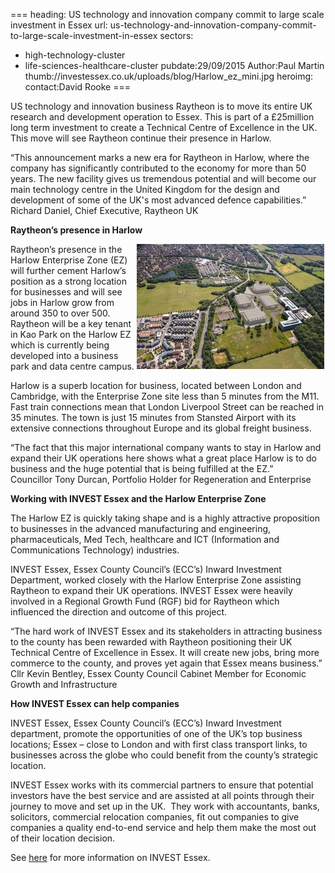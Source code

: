 ===
heading: US technology and innovation company commit to large scale investment in Essex
url: us-technology-and-innovation-company-commit-to-large-scale-investment-in-essex
sectors:
  - high-technology-cluster
  - life-sciences-healthcare-cluster 
pubdate:29/09/2015
Author:Paul Martin
thumb://investessex.co.uk/uploads/blog/Harlow_ez_mini.jpg
heroimg:
contact:David Rooke
===
<p>US technology and innovation business Raytheon is to move its entire UK research and development operation to Essex. This is part of a £25million long term investment to create a Technical Centre of Excellence in the UK. This move will see Raytheon continue their presence in Harlow.</p><p>“This announcement marks a new era for Raytheon in Harlow, where the company has significantly contributed to the economy for more than 50 years. The new facility gives us tremendous potential and will become our main technology centre in the United Kingdom for the design and development of some of the UK's most advanced defence capabilities.”<br/>Richard Daniel, Chief Executive, Raytheon UK</p><p><strong>Raytheon’s presence in Harlow</strong></p><p><img alt='Raytheon moves entire UK research &amp; development dept to Harlow Enterprise Zone' src='../uploads/blog/Harlow_ez_300.jpg' style='float:right; height:200px; margin-left:2px; margin-right:2px; width:300px'/>Raytheon’s presence in the Harlow Enterprise Zone (EZ) will further cement Harlow’s position as a strong location for businesses and will see jobs in Harlow grow from around 350 to over 500. Raytheon will be a key tenant in Kao Park on the Harlow EZ which is currently being developed into a business park and data centre campus.</p><p>Harlow is a superb location for business, located between London and Cambridge, with the Enterprise Zone site less than 5 minutes from the M11. Fast train connections mean that London Liverpool Street can be reached in 35 minutes. The town is just 15 minutes from Stansted Airport with its extensive connections throughout Europe and its global freight business.</p><p>“The fact that this major international company wants to stay in Harlow and expand their UK operations here shows what a great place Harlow is to do business and the huge potential that is being fulfilled at the EZ.”<br/>Councillor Tony Durcan, Portfolio Holder for Regeneration and Enterprise</p><p><strong>Working with INVEST Essex and the Harlow Enterprise Zone</strong></p><p>The Harlow EZ is quickly taking shape and is a highly attractive proposition to businesses in the advanced manufacturing and engineering, pharmaceuticals, Med Tech, healthcare and ICT (Information and Communications Technology) industries.</p><p>INVEST Essex, Essex County Council’s (ECC’s) Inward Investment Department, worked closely with the Harlow Enterprise Zone assisting Raytheon to expand their UK operations. INVEST Essex were heavily involved in a Regional Growth Fund (RGF) bid for Raytheon which influenced the direction and outcome of this project.</p><p>“The hard work of INVEST Essex and its stakeholders in attracting business to the county has been rewarded with Raytheon positioning their UK Technical Centre of Excellence in Essex. It will create new jobs, bring more commerce to the county, and proves yet again that Essex means business.”<br/>Cllr Kevin Bentley, Essex County Council Cabinet Member for Economic Growth and Infrastructure</p><p><strong>How INVEST Essex can help companies</strong></p><p>INVEST Essex, Essex County Council’s (ECC’s) Inward Investment department, promote the opportunities of one of the UK’s top business locations; Essex – close to London and with first class transport links, to businesses across the globe who could benefit from the county’s strategic location.</p><p>INVEST Essex works with its commercial partners to ensure that potential investors have the best service and are assisted at all points through their journey to move and set up in the UK.  They work with accountants, banks, solicitors, commercial relocation companies, fit out companies to give companies a quality end-to-end service and help them make the most out of their location decision.</p><p>See <a href='../index.html'>here</a> for more information on INVEST Essex.</p>